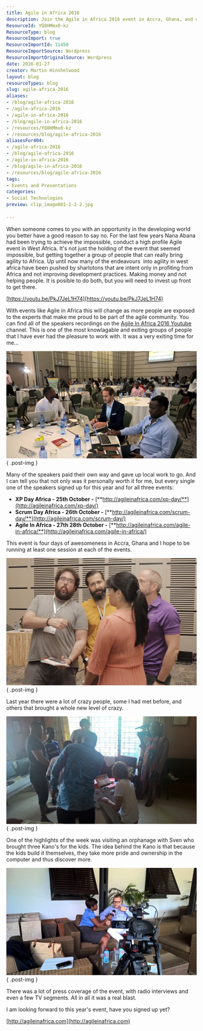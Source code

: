 ```yaml
---
title: Agile in Africa 2016
description: Join the Agile in Africa 2016 event in Accra, Ghana, and discover how to enhance development practices while connecting with industry experts. Sign up now!
ResourceId: YQ8HMmx0-kz
ResourceType: blog
ResourceImport: true
ResourceImportId: 11450
ResourceImportSource: Wordpress
ResourceImportOriginalSource: Wordpress
date: 2016-01-27
creator: Martin Hinshelwood
layout: blog
resourceTypes: blog
slug: agile-africa-2016
aliases:
- /blog/agile-africa-2016
- /agile-africa-2016
- /agile-in-africa-2016
- /blog/agile-in-africa-2016
- /resources/YQ8HMmx0-kz
- /resources/blog/agile-africa-2016
aliasesFor404:
- /agile-africa-2016
- /blog/agile-africa-2016
- /agile-in-africa-2016
- /blog/agile-in-africa-2016
- /resources/blog/agile-africa-2016
tags:
- Events and Presentations
categories:
- Social Technologies
preview: clip_image001-1-2-2.jpg

---
```

When someone comes to you with an opportunity in the developing world you better have a good reason to say no. For the last few years Nana Abana had been trying to achieve the impossible, conduct a high profile Agile event in West Africa. It's not just the holding of the event that seemed impossible, but getting together a group of people that can really bring agility to Africa. Up until now many of the endeavours  into agility in west africa have been pushed by sharlotons that are intent only in profiting from Africa and not improving development practices. Making money and not helping people. It is posible to do both, but you will need to invest up front to get there.

[https://youtu.be/PkJ7JeL1H74](https://youtu.be/PkJ7JeL1H74)

With events like Agile in Africa this will change as more people are exposed to the experts that make me proud to be part of the agile community. You can find all of the speakers recordings on the [Agile In Africa 2016 Youtube](https://www.youtube.com/channel/UChLOUjIo2HjA-Ct-EDd2bIQ) channel. This is one of the most knowlagable and exiting groups of people that I have ever had the pleasure to work with. It was a very exiting time for me…

![20151021-091145-084](images/20151021-091145-084-1-1.jpg "20151021-091145-084")
{ .post-img }

Many of the speakers paid their own way and gave up local work to go. And I can tell you that not only was it personally worth it for me, but every single one of the speakers signed up for this year and for all three events:

- **XP Day Africa - 25th October -** [**http://agileinafrica.com/xp-day/**](http://agileinafrica.com/xp-day/)
- **Scrum Day Africa - 26th October -** [**http://agileinafrica.com/scrum-day/**](http://agileinafrica.com/scrum-day/)
- **Agile In Africa - 27th 28th October -** [**http://agileinafrica.com/agile-in-africa/**](http://agileinafrica.com/agile-in-africa/)

This event is four days of awesomeness in Accra, Ghana and I hope to be running at least one session at each of the events.

![clip_image003](images/clip_image003-4-4.jpg "clip_image003")
{ .post-img }

Last year there were a lot of crazy people, some I had met before, and others that brought a whole new level of crazy.

![clip_image004](images/clip_image004-5-5.jpg "clip_image004")
{ .post-img }

One of the highlights of the week was visiting an orphanage with Sven who brought three Kano's for the kids. The idea behind the Kano is that because the kids build it themselves, they take more pride and ownership in the computer and thus discover more.

![clip_image005](images/clip_image005-6-6.jpg "clip_image005")
{ .post-img }

There was a lot of press coverage of the event, with radio interviews and even a few TV segments. All in all it was a real blast.

I am looking forward to this year's event, have you signed up yet?

[http://agileinafrica.com](http://agileinafrica.com)

